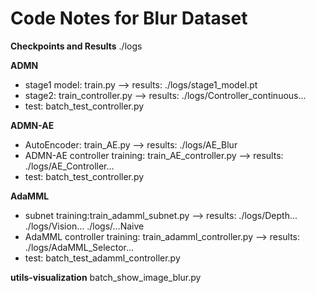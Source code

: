 # Code Notes for Blur Dataset
**Checkpoints and Results** ./logs

**ADMN**
- stage1 model: train.py --> results: ./logs/stage1_model.pt
- stage2: train_controller.py --> results: ./logs/Controller_continuous...
- test: batch_test_controller.py

**ADMN-AE**
- AutoEncoder: train_AE.py --> results: ./logs/AE_Blur
- ADMN-AE controller training: train_AE_controller.py --> results: ./logs/AE_Controller...
- test: batch_test_controller.py

**AdaMML**
- subnet training:train_adamml_subnet.py --> results: ./logs/Depth... ./logs/Vision... ./logs/...Naive
- AdaMML controller training: train_adamml_controller.py --> results: ./logs/AdaMML_Selector...
- test: batch_test_adamml_controller.py

**utils-visualization**
batch_show_image_blur.py


